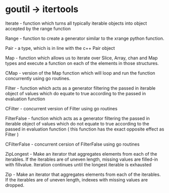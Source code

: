 goutil -> itertools
======

Iterate - function which turns all typically
            iterable objects into object accepted by the range function

Range - function to create a generator
          similar to the xrange python function.

Pair - a type, which is
        in line with the c++ Pair object

Map - function which allows us to iterate over Slice, Array, chan and Map types
      and execute a function on each of the elements in those
      structures.

CMap - version of the Map function
        which will loop and run the function concurrently
        using go routines.

Filter - function which acts as a generator filtering the passed in iterable object of
      values which do equate to true according to the passed in 
      evaluation function

CFilter - concurrent version of Filter using go routines
      
FilterFalse - function which acts as a generator filtering the passed in iterable object of 
      values which do not equate to true according to the passed in evaluation function
      ( this function has the exact opposite effect as Filter )

CFilterFalse - concurrent cersion of FilterFalse using go routines

ZipLongest - Make an iterator that aggregates elements from each of the iterables. If the iterables are of uneven length,       missing values are filled-in with fillvalue. Iteration continues until the longest iterable is exhausted


Zip - Make an iterator that aggregates elements from each of the iterables. If the iterables are of uneven length, indexes with missing values are dropped.
